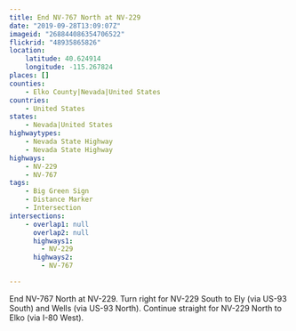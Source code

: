 ```yaml
---
title: End NV-767 North at NV-229
date: "2019-09-28T13:09:07Z"
imageid: "268844086354706522"
flickrid: "48935865826"
location:
    latitude: 40.624914
    longitude: -115.267824
places: []
counties:
    - Elko County|Nevada|United States
countries:
    - United States
states:
    - Nevada|United States
highwaytypes:
    - Nevada State Highway
    - Nevada State Highway
highways:
    - NV-229
    - NV-767
tags:
    - Big Green Sign
    - Distance Marker
    - Intersection
intersections:
    - overlap1: null
      overlap2: null
      highways1:
        - NV-229
      highways2:
        - NV-767

---
```

End NV-767 North at NV-229.  Turn right for NV-229 South to Ely (via US-93 South) and Wells (via US-93 North).  Continue straight for NV-229 North to Elko (via I-80 West).